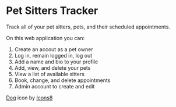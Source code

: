 # Pet Sitters Tracker

Track all of your pet sitters, pets, and their scheduled appointments.

On this web application you can:

1. Create an accout as a pet owner
2. Log in, remain logged in, log out
3. Add a name and bio to your profile
4. Add, view, and delete your pets
5. View a list of available sitters
6. Book, change, and delete appointments
7. Admin account to create and edit

[Dog](https://icons8.com/icon/89539/dog) icon by [Icons8](https://icons8.com)
